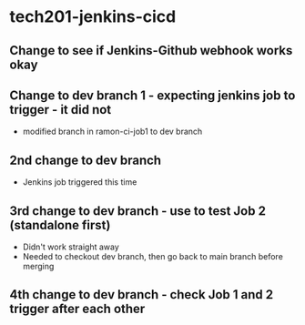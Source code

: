 # tech201-jenkins-cicd

## Change to see if Jenkins-Github webhook works okay
## Change to dev branch 1 - expecting jenkins job to trigger - it did not

- modified branch in ramon-ci-job1 to dev branch

## 2nd change to dev branch

- Jenkins job triggered this time

## 3rd change to dev branch - use to test Job 2 (standalone first)

- Didn't work straight away
- Needed to checkout dev branch, then go back to main branch before merging

## 4th change to dev branch - check Job 1 and 2 trigger after each other
